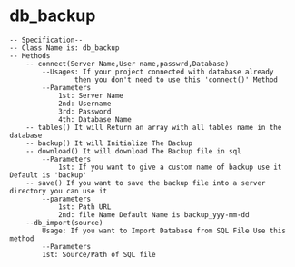 # db_backup
	-- Specification--
	-- Class Name is: db_backup
	-- Methods
		-- connect(Server Name,User name,passwrd,Database) 
			--Usages: If your project connected with database already
					then you don't need to use this 'connect()' Method
			--Parameters
				1st: Server Name
				2nd: Username
				3rd: Password
				4th: Database Name
		-- tables() It will Return an array with all tables name in the database
		-- backup() It will Initialize The Backup
		-- download() It will download The Backup file in sql
			--Parameters
				1st: If you want to give a custom name of backup use it Default is 'backup'
		-- save() If you want to save the backup file into a server directory you can use it
			--parameters
				1st: Path URL
				2nd: file Name Default Name is backup_yyy-mm-dd
		--db_import(source)
			Usage: If you want to Import Database from SQL File Use this method
			--Parameters
			1st: Source/Path of SQL file
